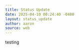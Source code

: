 ```yaml
---
title: Status Update
date: 2025-04-10 00:24:40 -0400
layout: status_update
author: aaron
source: web
---
```

testing
